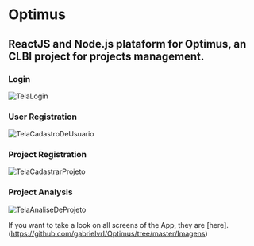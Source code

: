 # Optimus

## ReactJS and Node.js plataform for Optimus, an CLBI project for projects management.

### Login
![TelaLogin](https://user-images.githubusercontent.com/22225821/99595308-41942c00-29d3-11eb-9065-0a5b1dbfb543.png)

### User Registration
![TelaCadastroDeUsuario](https://user-images.githubusercontent.com/22225821/99595581-be270a80-29d3-11eb-8b12-b71712a1ed25.png)

### Project Registration
![TelaCadastrarProjeto](https://user-images.githubusercontent.com/22225821/99595689-eadb2200-29d3-11eb-8b12-4c011861f7de.png)

### Project Analysis
![TelaAnaliseDeProjeto](https://user-images.githubusercontent.com/22225821/99595717-f9293e00-29d3-11eb-956a-af5b5beb9085.png)

If you want to take a look on all screens of the App, they are [here].(https://github.com/gabrielvrl/Optimus/tree/master/Imagens)
